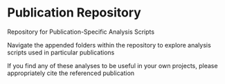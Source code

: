 # Publication Repository

Repository for Publication-Specific Analysis Scripts

Navigate the appended folders within the repository to explore analysis scripts used in particular publications

If you find any of these analyses to be useful in your own projects, please appropriately cite the referenced publication
